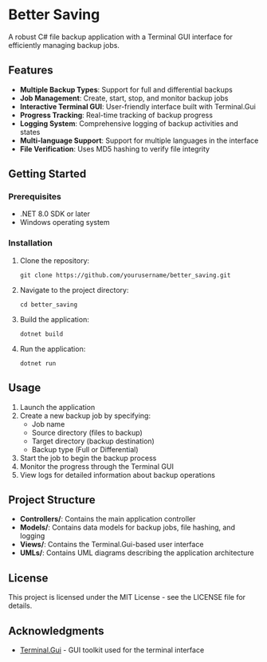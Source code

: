 # Better Saving

A robust C# file backup application with a Terminal GUI interface for efficiently managing backup jobs.

## Features

- **Multiple Backup Types**: Support for full and differential backups
- **Job Management**: Create, start, stop, and monitor backup jobs
- **Interactive Terminal GUI**: User-friendly interface built with Terminal.Gui
- **Progress Tracking**: Real-time tracking of backup progress
- **Logging System**: Comprehensive logging of backup activities and states
- **Multi-language Support**: Support for multiple languages in the interface
- **File Verification**: Uses MD5 hashing to verify file integrity

## Getting Started

### Prerequisites

- .NET 8.0 SDK or later
- Windows operating system

### Installation

1. Clone the repository:
   ```
   git clone https://github.com/yourusername/better_saving.git
   ```

2. Navigate to the project directory:
   ```
   cd better_saving
   ```

3. Build the application:
   ```
   dotnet build
   ```

4. Run the application:
   ```
   dotnet run
   ```

## Usage

1. Launch the application
2. Create a new backup job by specifying:
   - Job name
   - Source directory (files to backup)
   - Target directory (backup destination)
   - Backup type (Full or Differential)
3. Start the job to begin the backup process
4. Monitor the progress through the Terminal GUI
5. View logs for detailed information about backup operations

## Project Structure

- **Controllers/**: Contains the main application controller
- **Models/**: Contains data models for backup jobs, file hashing, and logging
- **Views/**: Contains the Terminal.Gui-based user interface
- **UMLs/**: Contains UML diagrams describing the application architecture

## License

This project is licensed under the MIT License - see the LICENSE file for details.

## Acknowledgments

- [Terminal.Gui](https://github.com/migueldeicaza/gui.cs) - GUI toolkit used for the terminal interface
